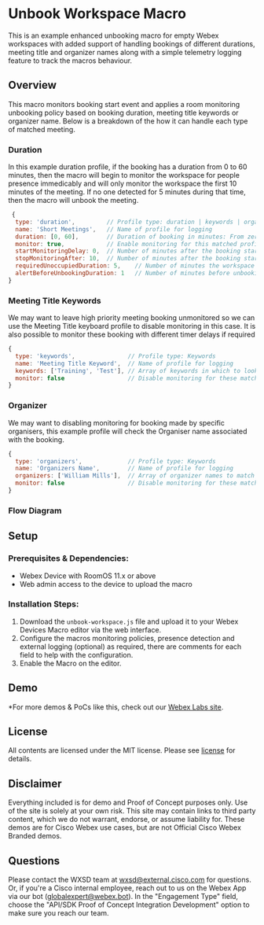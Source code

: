 # Unbook Workspace Macro

This is an example enhanced unbooking macro for empty Webex workspaces with added support of handling bookings of different durations, meeting title and organizer names along with a simple telemetry logging feature to track the macros behaviour.

## Overview

This macro monitors booking start event and applies a room monitoring unbooking policy based on booking duration, meeting title keywords or organizer name. Below is a breakdown of the how it can handle each type of matched meeting.

### Duration

In this example duration profile, if the booking has a duration from 0 to 60 minutes, then the macro will begin to monitor the workspace for people presence immedicably and will only monitor the workspace the first 10 minutes of the meeting. If no one detected for 5 minutes during that time, then the macro will unbook the meeting.

```js
 {
  type: 'duration',         // Profile type: duration | keywords | organizer
  name: 'Short Meetings',   // Name of profile for logging
  duration: [0, 60],        // Duration of booking in minutes: From zero minutes to 60 minute meetings
  monitor: true,            // Enable monitoring for this matched profile
  startMonitoringDelay: 0,  // Number of minutes after the booking starts in which to begin monitoring
  stopMonitoringAfter: 10,  // Number of minutes after the booking starts in which to stop monitoring
  requiredUnoccupiedDuration: 5,    // Number of minutes the workspace is unoccupied before unbooking
  alertBeforeUnbookingDuration: 1   // Number of minutes before unbooking in which to alert user
}
```

### Meeting Title Keywords

We may want to leave high priority meeting booking unmonitored so we can use the Meeting Title keyboard profile to disable monitoring in this case. It is also possible to monitor these booking with different timer delays if required

```js
{
  type: 'keywords',               // Profile type: Keywords
  name: 'Meeting Title Keyword',  // Name of profile for logging
  keywords: ['Training', 'Test'], // Array of keywords in which to look for in the booking title
  monitor: false                  // Disable monitoring for these matched bookings
}
```
 
### Organizer

We may want to disabling monitoring for booking made by specific organisers, this example profile will check the Organiser name associated with the booking.

```js
{
  type: 'organizers',             // Profile type: Keywords
  name: 'Organizers Name',        // Name of profile for logging
  organizers: ['William Mills'],  // Array of organizer names to match with bookings
  monitor: false                  // Disable monitoring for these matched booking
}
```

### Flow Diagram




## Setup

### Prerequisites & Dependencies: 

- Webex Device with RoomOS 11.x or above
- Web admin access to the device to upload the macro


### Installation Steps:

1. Download the ``unbook-workspace.js`` file and upload it to your Webex Devices Macro editor via the web interface.
2. Configure the macros monitoring policies, presence detection and external logging (optional) as required, there are comments for each field to help with the configuration.
3. Enable the Macro on the editor.

## Demo

*For more demos & PoCs like this, check out our [Webex Labs site](https://collabtoolbox.cisco.com/webex-labs).

## License

All contents are licensed under the MIT license. Please see [license](LICENSE) for details.


## Disclaimer

Everything included is for demo and Proof of Concept purposes only. Use of the site is solely at your own risk. This site may contain links to third party content, which we do not warrant, endorse, or assume liability for. These demos are for Cisco Webex use cases, but are not Official Cisco Webex Branded demos.


## Questions
Please contact the WXSD team at [wxsd@external.cisco.com](mailto:wxsd@external.cisco.com?subject=RepoName) for questions. Or, if you're a Cisco internal employee, reach out to us on the Webex App via our bot (globalexpert@webex.bot). In the "Engagement Type" field, choose the "API/SDK Proof of Concept Integration Development" option to make sure you reach our team. 
